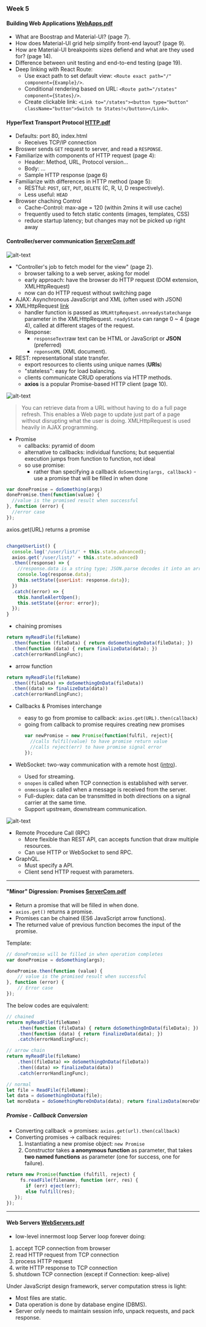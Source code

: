 ### Week 5
#### Building Web Applications [WebApps.pdf](WebApps.pdf)
* What are Boostrap and Material-UI? (page 7).
* How does Material-UI grid help simplify front-end layout? (page 9).
* How are Material-UI breakpoints sizes defiend and what are they used for? (page 14).
* Difference between unit testing and end-to-end testing (page 19).
* Deep linking with React Route:
    * Use exact path to set default view: `<Route exact path="/" component={Example}/>`.
    * Conditional rendering based on URL: `<Route path="/states" component={States}/>`.
    * Create clickable link: `<Link to="/states"><button type="button" className="button">Switch to States!</button></Link>`.

#### HyperText Transport Protocol [HTTP.pdf](HTTP.pdf)
* Defaults: port 80, index.html
    - Receives TCP/IP connection
* Broswer sends `GET` request to server, and read a `RESPONSE`.
* Familiarize with components of HTTP request (page 4):
    - Header: Method, URL, Protocol version...
    - Body: ...
    - Sample HTTP response (page 6)
* Familiarize with differences in HTTP method (page 5):
    - RESTful: `POST`, `GET`, `PUT`, `DELETE` (C, R, U, D respectively).
    - Less useful: `HEAD`
* Browser chaching Control
    - Cache-Control: max-age = 120 (within 2mins it will use cache)
    - frequently used to fetch static contents (images, templates, CSS)
    - reduce startup latency; but changes may not be picked up right away

####  Controller/server communication [ServerCom.pdf](ServerCom.pdf)
![alt-text](../assets/mvc.png)
* "Controller's job to fetch model for the view" (page 2).
    - browser talking to a web server, asking for model
    - early approach: have the browser do HTTP request (DOM extension, XMLHttpRequest)
    - now can do HTTP request without switching page
* AJAX: Asynchronous JavaScript and XML (often used with JSON)
* XMLHttpRequest [link](https://developer.mozilla.org/en-US/docs/Web/API/XMLHttpRequest)
    - handler function is passed as `XMLHttpRequest.onreadystatechange` parameter in the XMLHttpRequest.
    `readyState` can range 0 ~ 4 (page 4), called at different stages of the request.
    - Response:
        - `responseText`raw text can be HTML or JavaScript or **JSON** (preferred)
        - `reponseXML` (XML document).
* REST: representational state transfer.
    - export resources to clients using unique names (**URIs**)
    - "stateless": easy for load balancing.
    - clients communicate CRUD operations via HTTP methods.
    - **axios** is a popular Promise-based HTTP client (page 10).

![alt-text](../assets/axios.png)
> You can retrieve data from a URL without having to do a full page refresh. This enables a Web page to update just part of a page without disrupting what the user is doing. XMLHttpRequest is used heavily in AJAX programming.

* Promise
  - callbacks: pyramid of doom
  - alternative to callbacks: individual functions; but sequential execution jumps from function to function, not ideal
  - so use promise:
    - rather than specifying a callback
     ``doSomething(args, callback)``
    -use a promise that will be filled in when done

```JavaScript
var donePromise = doSomething(args)
donePromise.then(function(value) {
  //value is the promised result when successful
}, function (error) {
  //error case
});    

```
axios.get(URL) returns a promise

```JavaScript

changeUserList() {
  console.log('/user/list/' + this.state.advanced);
  axios.get('/user/list/' + this.state.advanced)
  .then((response) => {
    //response.data is a string type; JSON.parse decodes it into an array of dictionary
    console.log(response.data);
    this.setState({userList: response.data});
  })
  .catch((error) => {
    this.handleAlertOpen();
    this.setState({error: error});
  });
}
```
  - chaining promises
```JavaScript
return myReadFile(fileName)
  .then(function (fileData) { return doSomethingOnData(fileData); })
  .then(function (data) { return finalizeData(data); })
  .catch(errorHandlingFunc);
```
  - arrow function
  ```JavaScript
  return myReadFile(fileName)
    .then((fileData) => doSomethingOnData(fileData))
    .then((data) => finalizeData(data))
    .catch(errorHandlingFunc);
  ```
* Callbacks & Promises interchange
  - easy to go from promise to callback: ``axios.get(URL).then(callback)``
  - going from callback to promise requires creating new promises
    ```JavaScript
    var newPromise = new Promise(function(fulfil, reject){
      //calls fulfil(value) to have promise return value
      //calls reject(err) to have promise signal error
    });
    ```


* WebSocket: two-way communication with a remote host ([intro](https://www.websocket.org/aboutwebsocket.html)).
    - Used for streaming.
    - `onopen` is called when TCP connection is established with server.
    - `onmessage` is called when a message is received from the server.
    - Full-duplex: data can be transmitted in both directions on a signal carrier at the same time.
    - Support upstream, downstream communication.

![alt-text](../assets/half_full_duplex.png)

* Remote Procedure Call (RPC)
    - More flexible than REST API, can accepts function that draw multiple resources.
    - Can use HTTP or WebSocket to send RPC.
* GraphQL.
    - Must specify a API.
    - Client send HTTP request with parameters.

___
#### "Minor" Digression: Promises [ServerCom.pdf](ServerCom.pdf)
* Return a promise that will be filled in when done.
* `axios.get()` returns a promise.
* Promises can be chained (ES6 JavaScript arrow functions).
* The returned value of previous function becomes the input of the promise.

Template:
```JavaScript
// donePromise will be filled in when operation completes
var donePromise = doSomething(args);

donePromise.then(function (value) {
    // value is the promised result when successful
}, function (error) {
    // Error case
});
```

The below codes are equivalent:
```JavaScript
// chained
return myReadFile(fileName)
    .then(function (fileData) { return doSomethingOnData(fileData); })
    .then(function (data) { return finalizeData(data); })
    .catch(errorHandlingFunc);

// arrow chain
return myReadFile(fileName)
    .then((fileData) => doSomethingOnData(fileData))
    .then((data) => finalizeData(data))
    .catch(errorHandlingFunc);

// normal
let file = ReadFile(fileName);
let data = doSomethingOnData(file);
let moreData = doSomethingMoreOnData(data); return finalizeData(moreData);
```

##### Promise - Callback Conversion
* Converting callback -> promises: `axios.get(url).then(callback)`
* Converting promises -> callback requires:
    1. Instantiating a new promise object: `new Promise`
    2. Constructor takes **a anonymous function** as parameter, that takes **two named functions** as parameter (one for success, one for failure).

```JavaScript
return new Promise(function (fulfill, reject) {
     fs.readFile(filename, function (err, res) {
       if (err) eject(err);
       else fulfill(res);
   });
});
```

___
#### Web Servers [WebServers.pdf](WebServers.pdf)
* low-level innermost loop
Server loop forever doing:
1. accept TCP connection from browser
2. read HTTP request from TCP connection
3. process HTTP request
4. write HTTP response to TCP connection
5. shutdown TCP connection (except if Connection: keep-alive)

Under JavaScript design framework, server computation stress is light:
* Most files are static.
* Data operation is done by database engine (DBMS).
* Server only needs to maintain session info, unpack requests, and pack response.
